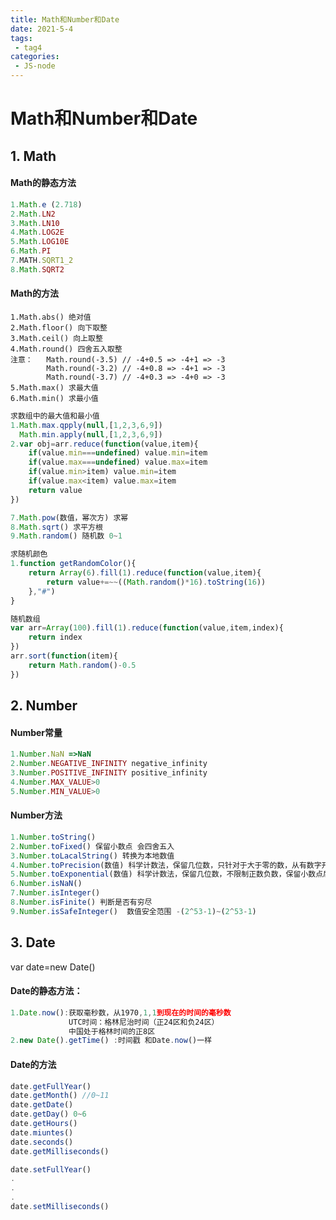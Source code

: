 ```yaml
---
title: Math和Number和Date
date: 2021-5-4
tags:
 - tag4
categories: 
 - JS-node
---
```


# Math和Number和Date

## 1. Math

#### Math的静态方法

```javascript
1.Math.e (2.718)
2.Math.LN2
3.Math.LN10
4.Math.LOG2E
5.Math.LOG10E
6.Math.PI
7.MATH.SQRT1_2
8.Math.SQRT2
```

#### Math的方法

```
1.Math.abs() 绝对值
2.Math.floor() 向下取整
3.Math.ceil() 向上取整
4.Math.round() 四舍五入取整 
注意：   Math.round(-3.5) // -4+0.5 => -4+1 => -3
		Math.round(-3.2) // -4+0.8 => -4+1 => -3
		Math.round(-3.7) // -4+0.3 => -4+0 => -3
5.Math.max() 求最大值
6.Math.min() 求最小值
```

```javascript
求数组中的最大值和最小值
1.Math.max.qpply(null,[1,2,3,6,9])
  Math.min.apply(null,[1,2,3,6,9])
2.var obj=arr.reduce(function(value,item){
    if(value.min===undefined) value.min=item
    if(value.max===undefined) value.max=item
    if(value.min>item) value.min=item
    if(value.max<item) value.max=item
    return value
})
```

```javascript
7.Math.pow(数值，幂次方) 求幂
8.Math.sqrt() 求平方根
9.Math.random() 随机数 0~1
```

```javascript
求随机颜色
1.function getRandomColor(){
    return Array(6).fill(1).reduce(function(value,item){
        return value+=~~((Math.random()*16).toString(16))
    },"#")
}
```

```javascript
随机数组
var arr=Array(100).fill(1).reduce(function(value,item,index){
	return index
})
arr.sort(function(item){
    return Math.random()-0.5
})
```

## 2. Number

#### Number常量

```javascript
1.Number.NaN =>NaN
2.Number.NEGATIVE_INFINITY negative_infinity
3.Number.POSITIVE_INFINITY positive_infinity
4.Number.MAX_VALUE>0
5.Number.MIN_VALUE>0
```

#### Number方法

```javascript
1.Number.toString()
2.Number.toFixed() 保留小数点 会四舍五入
3.Number.toLacalString() 转换为本地数值
4.Number.toPrecision(数值) 科学计数法，保留几位数，只针对于大于零的数，从有数字开始向后保留
5.Number.toExponential(数值) 科学计数法，保留几位数，不限制正数负数，保留小数点后面几位,/*保留数小于位数时，会四舍五入*/
6.Number.isNaN()
7.Number.isInteger()
8.Number.isFinite() 判断是否有穷尽
9.Number.isSafeInteger()  数值安全范围 -(2^53-1)~(2^53-1)
```

## 3. Date

var date=new Date()

#### Date的静态方法：

```javascript
1.Date.now():获取毫秒数，从1970,1,1到现在的时间的毫秒数
			 UTC时间：格林尼治时间（正24区和负24区）
             中国处于格林时间的正8区
2.new Date().getTime() :时间戳 和Date.now()一样
```

#### Date的方法

```javascript
date.getFullYear()
date.getMonth() //0~11
date.getDate()
date.getDay() 0~6
date.getHours()
date.miuntes()
date.seconds()
date.getMilliseconds()

date.setFullYear()
.
.
.
date.setMilliseconds()
```









